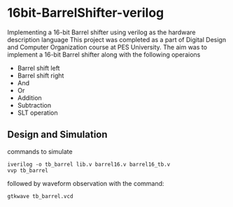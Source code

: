# 16bit-BarrelShifter-verilog

Implementing a 16-bit Barrel shifter using verilog as the hardware description language
This project was completed as a part of Digital Design and Computer Organization course at PES University.
The aim was to implement a 16-bit Barrel shifter along with the following operaions 
* Barrel shift left 
* Barrel shift right 
* And
* Or
* Addition
* Subtraction
* SLT operation

## Design and Simulation
commands to simulate
```
iverilog -o tb_barrel lib.v barrel16.v barrel16_tb.v
vvp tb_barrel
```
followed by waveform observation with the command:
```
gtkwave tb_barrel.vcd
```





